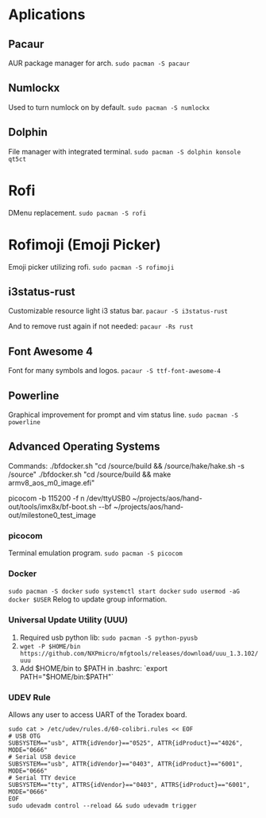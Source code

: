 # Aplications

## Pacaur

AUR package manager for arch.
`sudo pacman -S pacaur`

## Numlockx

Used to turn numlock on by default.
`sudo pacman -S numlockx`

## Dolphin

File manager with integrated terminal.
`sudo pacman -S dolphin konsole qt5ct`

# Rofi

DMenu replacement.
`sudo pacman -S rofi`

# Rofimoji (Emoji Picker)

Emoji picker utilizing rofi.
`sudo pacman -S rofimoji`

## i3status-rust

Customizable resource light i3 status bar.
`pacaur -S i3status-rust`

And to remove rust again if not needed: `pacaur -Rs rust`

## Font Awesome 4

Font for many symbols and logos.
`pacaur -S ttf-font-awesome-4`

## Powerline

Graphical improvement for prompt and vim status line.
`sudo pacman -S powerline`


## Advanced Operating Systems

Commands:
./bfdocker.sh "cd /source/build && /source/hake/hake.sh -s /source"
./bfdocker.sh "cd /source/build && make armv8_aos_m0_image.efi"

picocom -b 115200 -f n /dev/ttyUSB0
~/projects/aos/hand-out/tools/imx8x/bf-boot.sh --bf ~/projects/aos/hand-out/milestone0_test_image

### picocom

Terminal emulation program.
`sudo pacman -S picocom`

### Docker

`sudo pacman -S docker`
`sudo systemctl start docker`
`sudo usermod -aG docker $USER`
Relog to update group information.

### Universal Update Utility (UUU)

1. Required usb python lib: `sudo pacman -S python-pyusb`
2. `wget -P $HOME/bin https://github.com/NXPmicro/mfgtools/releases/download/uuu_1.3.102/uuu`
3. Add $HOME/bin to $PATH in .bashrc: `export PATH="$HOME/bin:$PATH"`

### UDEV Rule

Allows any user to access UART of the Toradex board.

```
sudo cat > /etc/udev/rules.d/60-colibri.rules << EOF
# USB OTG
SUBSYSTEM=="usb", ATTR{idVendor}=="0525", ATTR{idProduct}=="4026", MODE="0666"
# Serial USB device
SUBSYSTEM=="usb", ATTR{idVendor}=="0403", ATTR{idProduct}=="6001", MODE="0666"
# Serial TTY device
SUBSYSTEM=="tty", ATTRS{idVendor}=="0403", ATTRS{idProduct}=="6001", MODE="0666"
EOF
sudo udevadm control --reload && sudo udevadm trigger
```
